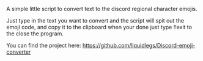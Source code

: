 A simple little script to convert text to the discord regional character emojis.

Just type in the text you want to convert and the script will spit out the emoji code, and copy it to the clipboard when your done just type !!exit to the close the program.

You can find the project here: https://github.com/liquidlegs/Discord-emoji-converter
